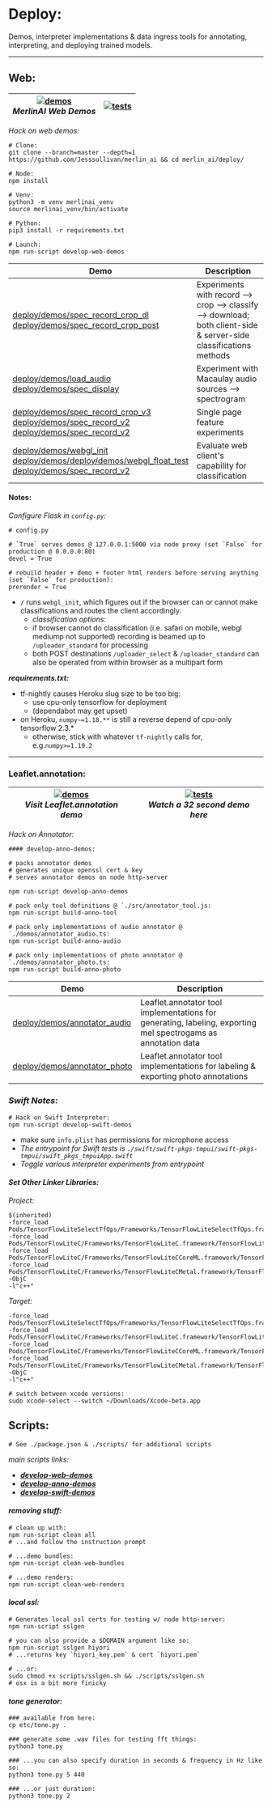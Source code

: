 # Deploy:

Demos, interpreter implementations & data ingress tools for annotating, interpreting, and deploying trained models.

- - -

## Web:

<table>
  <thead>
    <tr>
      <th>
        <a href="https://tmpui.herokuapp.com/"><img src="./icons/tmpUI.MerlinAI-favicon-dark/android-chrome-192x192.png" alt="demos"></a> <br/> <em>MerlinAI Web Demos</em>
      </th>
      <th>
        <a href="https://tmpui.herokuapp.com/"><img src="./etc/merlinaiscript.gif" alt="tests"></a>
      </th>
    </tr>
  </thead>
</table>


*Hack on web demos:*
```
# Clone:
git clone --branch=master --depth=1 https://github.com/Jesssullivan/merlin_ai && cd merlin_ai/deploy/

# Node:
npm install

# Venv:
python3 -m venv merlinai_venv
source merlinai_venv/bin/activate

# Python:
pip3 install -r requirements.txt

# Launch:
npm run-script develop-web-demos
```


| Demo | Description |
|-----------|-------------|
| [deploy/demos/spec_record_crop_dl](demos/spec_record_crop_dl.ts) <br/>  [deploy/demos/spec_record_crop_post](demos/spec_record_crop_post.ts) <br/>   | Experiments with record --> crop --> classify --> download; both client-side & server-side classifications methods |
| [deploy/demos/load_audio](demos/load_audio.ts) <br/> [deploy/demos/spec_display](demos/spec_display.ts) <br/>   | Experiment with Macaulay audio sources --> spectrogram |
| [deploy/demos/spec_record_crop_v3](demos/spec_record_crop_v3.ts) <br/> [deploy/demos/spec_record_v2](demos/spec_record_v2.ts) <br/> [deploy/demos/spec_record_v2](demos/spec_record_v2.ts) <br/> | Single page feature experiments |
| [deploy/demos/webgl_init](demos/webgl_init.ts) <br/> [deploy/demos/deploy/demos/webgl_float_test](demos/webgl_float_test.ts) <br/> [deploy/demos/spec_record_v2](demos/spec_record_v2.ts) <br/> | Evaluate web client's capability for classification |


#### Notes:

*Configure Flask in `config.py`:*

```
# config.py

# `True` serves demos @ 127.0.0.1:5000 via node proxy (set `False` for production @ 0.0.0.0:80)
devel = True

# rebuild header + demo + footer html renders before serving anything (set `False` for production):
prerender = True

```
- `/` runs `webgl_init`, which figures out if the browser can or cannot make classifications and routes the client accordingly.
    - *classification options:*
    - if browser cannot do classification (i.e. safari on mobile, webgl mediump not supported) recording is beamed up to `/uploader_standard` for processing
    - both POST destinations `/uploader_select` & `/uploader_standard` can also be operated from within browser as a multipart form


***requirements.txt:***      
- tf-nightly causes Heroku slug size to be too big:
  - use cpu-only tensorflow for deployment
  - (dependabot may get upset)
- on Heroku, `numpy~=1.18.**` is still a reverse depend of cpu-only tensorflow 2.3.*
  -  otherwise, stick with whatever `tf-nightly` calls for, e.g.`numpy>=1.19.2`


- - -


### Leaflet.annotation:  


<table>
  <thead>
    <tr>
      <th>
        <a href="https://tmpui.herokuapp.com/leaflet_audio"><img src="./icons/Leaflet.annotation-favicon-dark/android-chrome-192x192.png" alt="demos"></a>
        <br/> <em> Visit Leaflet.annotation demo </em>
      </th>
      <th>
        <a href="https://youtu.be/JkIgp_F_u64"><img src="https://img.youtube.com/vi/JkIgp_F_u64/default.jpg" alt="tests"></a>
         <br/><em> Watch a 32 second demo here </em>
      </th>
    </tr>
  </thead>
</table>

*Hack on Annotator:*
```
#### develop-anno-demos:

# packs annotator demos
# generates unique openssl cert & key
# serves annotator demos on node http-server

npm run-script develop-anno-demos
```

```
# pack only tool definitions @ `./src/annotator_tool.js:
npm run-script build-anno-tool

# pack only implementations of audio annotator @ `./demos/annotator_audio.ts:
npm run-script build-anno-audio

# pack only implementations of photo annotator @ `./demos/annotator_photo.ts:
npm run-script build-anno-photo
```

| Demo | Description |
|-----------|-------------|
|  [deploy/demos/annotator_audio](demos/annotator_audio.ts) | Leaflet.annotator tool implementations for generating, labeling, exporting mel spectrogams as annotation data |
|  [deploy/demos/annotator_photo](demos/annotator_photo.ts) | Leaflet.annotator tool implementations for labeling &  exporting photo annotations |

### *Swift Notes:*
```
# Hack on Swift Interpreter:
npm run-script develop-swift-demos
```

- make sure `info.plist` has permissions for microphone access
- *The entrypoint for Swift tests is `./swift/swift-pkgs-tmpui/swift-pkgs-tmpui/swift_pkgs_tmpuiApp.swift`*
- *Toggle various interpreter experiments from entrypoint*

#### *Set Other Linker Libraries:*

*Project:*

```
$(inherited)
-force_load Pods/TensorFlowLiteSelectTfOps/Frameworks/TensorFlowLiteSelectTfOps.framework/TensorFlowLiteSelectTfOps
-force_load Pods/TensorFlowLiteC/Frameworks/TensorFlowLiteC.framework/TensorFlowLiteC
-force_load Pods/TensorFlowLiteC/Frameworks/TensorFlowLiteCCoreML.framework/TensorFlowLiteCCoreML
-force_load Pods/TensorFlowLiteC/Frameworks/TensorFlowLiteCMetal.framework/TensorFlowLiteCMetal
-ObjC
-l"c++"
```


*Target:*

```
-force_load Pods/TensorFlowLiteSelectTfOps/Frameworks/TensorFlowLiteSelectTfOps.framework/TensorFlowLiteSelectTfOps
-force_load Pods/TensorFlowLiteC/Frameworks/TensorFlowLiteC.framework/TensorFlowLiteC
-force_load Pods/TensorFlowLiteC/Frameworks/TensorFlowLiteCCoreML.framework/TensorFlowLiteCCoreML
-force_load Pods/TensorFlowLiteC/Frameworks/TensorFlowLiteCMetal.framework/TensorFlowLiteCMetal
-ObjC
-l"c++"

```

```
# switch between xcode versions:
sudo xcode-select --switch ~/Downloads/Xcode-beta.app
```


## Scripts:

```
# See ./package.json & ./scripts/ for additional scripts
```

*main scripts links:*
- [***develop-web-demos***](https://github.com/Jesssullivan/tmpUI/blob/master/scripts/develop_web_demos.sh)
- [***develop-anno-demos***](https://github.com/Jesssullivan/tmpUI/blob/master/scripts/develop_anno_demos.sh)
- [***develop-swift-demos***](https://github.com/Jesssullivan/tmpUI/blob/master/scripts/develop_swift_demos.sh)


#### *removing stuff:*    

```
# clean up with:
npm run-script clean all
# ...and follow the instruction prompt

# ...demo bundles:
npm run-script clean-web-bundles

# ...demo renders:
npm run-script clean-web-renders
```

#### *local ssl:*
```
# Generates local ssl certs for testing w/ node http-server:
npm run-script sslgen

# you can also provide a $DOMAIN argument like so:
npm run-script sslgen hiyori
# ...returns key `hiyori_key.pem` & cert `hiyori.pem`

# ...or:
sudo chmod +x scripts/sslgen.sh && ./scripts/sslgen.sh
# osx is a bit more finicky
```

#### *tone generator:*

```
### available from here:
cp etc/tone.py .

### generate some .wav files for testing fft things:
python3 tone.py

### ...you can also specify duration in seconds & frequency in Hz like so:
python3 tone.py 5 440

### ...or just duration:
python3 tone.py 2
```
